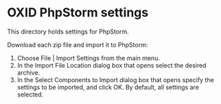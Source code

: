 OXID PhpStorm settings
==============

This directory holds settings for PhpStorm.

Download each zip file and import it to PhpStorm:
1. Choose File | Import Settings from the main menu.
2. In the Import File Location dialog box that opens select the desired archive.
3. In the Select Components to Import dialog box that opens specify the settings to be imported, and click OK. By default, all settings are selected. 

